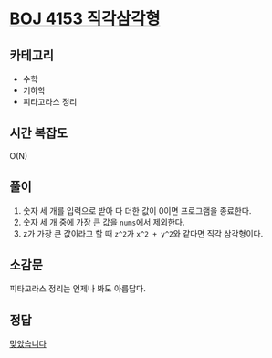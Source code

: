 # [BOJ 4153 직각삼각형](https://www.acmicpc.net/problem/4153)

## 카테고리
* 수학
* 기하학
* 피타고라스 정리

## 시간 복잡도
O(N)

## 풀이
1. 숫자 세 개를 입력으로 받아 다 더한 값이 0이면 프로그램을 종료한다.
2. 숫자 세 개 중에 가장 큰 값을 `nums`에서 제외한다.
3. z가 가장 큰 값이라고 할 때 `z^2`가 `x^2 + y^2`와 같다면 직각 삼각형이다. 

## 소감문
피타고라스 정리는 언제나 봐도 아름답다.

## 정답
[맞았습니다](http://boj.kr/d825cd4cc463445598ca7e8ff6745124)